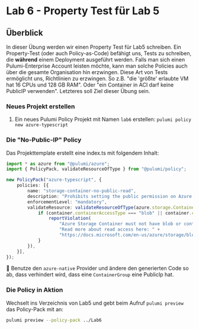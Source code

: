 # Lab 6 - Property Test für Lab 5

## Überblick

In dieser Übung werden wir einen Property Test für Lab5 schreiben. Ein Property-Test (oder auch Policy-as-Code) befähigt uns, Tests zu schreiben, die **während** einem Deployment ausgeführt werden. Falls man sich einen Pulumi-Enterprise Account leisten möchte, kann man solche Policies auch über die gesamte Organisation hin erzwingen. Diese Art von Tests ermöglicht uns, Richtlinien zu erzwingen. So z.B. "die 'größte' erlaubte VM hat 16 CPUs und 128 GB RAM". Oder "ein Container in ACI darf keine PublicIP verwenden". Letzteres soll Ziel dieser Übung sein.

### Neues Projekt erstellen

1. Ein neues Pulumi Policy Projekt mit Namen `lab6` erstellen: `pulumi policy new azure-typescript`

### Die "No-Public-IP" Policy

Das Projekttemplate erstellt eine index.ts mit folgendem Inhalt:

```ts
import * as azure from "@pulumi/azure";
import { PolicyPack, validateResourceOfType } from "@pulumi/policy";

new PolicyPack("azure-typescript", {
    policies: [{
        name: "storage-container-no-public-read",
        description: "Prohibits setting the public permission on Azure Storage Blob Containers.",
        enforcementLevel: "mandatory",
        validateResource: validateResourceOfType(azure.storage.Container, (container, args, reportViolation) => {
            if (container.containerAccessType === "blob" || container.containerAccessType === "container") {
                reportViolation(
                    "Azure Storage Container must not have blob or container access set. " +
                    "Read more about read access here: " +
                    "https://docs.microsoft.com/en-us/azure/storage/blobs/storage-manage-access-to-resources");
            }
        }),
    }],
});
```

:muscle: Benutze den `azure-native` Provider und ändere den generierten Code so ab, dass verhindert wird, dass eine `ContainerGroup` eine PublicIp hat. 

### Die Policy in Aktion

Wechselt ins Verzeichnis von Lab5 und gebt beim Aufruf `pulumi preview` das Policy-Pack mit an:
```bash
pulumi preview --policy-pack ../Lab6
```
